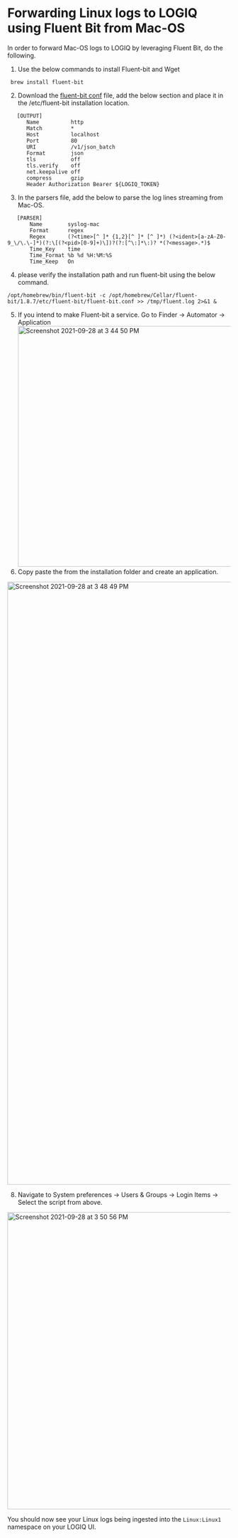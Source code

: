 # Forwarding Linux logs to LOGIQ using Fluent Bit from Mac-OS

In order to forward Mac-OS logs to LOGIQ by leveraging Fluent Bit, do the following. 

1. Use the below commands to install Fluent-bit and Wget
  ```
   brew install fluent-bit
  ```
2. Download the [fluent-bit conf](https://fluent-test-conf.s3.amazonaws.com/fluent-bit.conf) file, add the below section and place it in the /etc/fluent-bit installation location.
```
   [OUTPUT]
      Name          http
      Match         *
      Host          localhost
      Port          80
      URI           /v1/json_batch
      Format        json
      tls           off
      tls.verify    off
      net.keepalive off
      compress      gzip
      Header Authorization Bearer ${LOGIQ_TOKEN}
```   
3. In the parsers file, add the below to parse the log lines streaming from Mac-OS.
```
   [PARSER] 
       Name        syslog-mac
       Format      regex
       Regex       (?<time>[^ ]* {1,2}[^ ]* [^ ]*) (?<ident>[a-zA-Z0-9_\/\.\-]*)(?:\[(?<pid>[0-9]+)\])?(?:[^\:]*\:)? *(?<message>.*)$
       Time_Key    time
       Time_Format %b %d %H:%M:%S
       Time_Keep   On
```
4. please verify the installation path and run fluent-bit using the below command.
```
/opt/homebrew/bin/fluent-bit -c /opt/homebrew/Cellar/fluent-bit/1.8.7/etc/fluent-bit/fluent-bit.conf >> /tmp/fluent.log 2>&1 &
```
5. If you intend to make Fluent-bit a service. Go to Finder -> Automator -> Application
   <img width="542" alt="Screenshot 2021-09-28 at 3 44 50 PM" src="https://user-images.githubusercontent.com/67860971/135069875-735cf52d-4a25-4985-9826-c31d9283353c.png">
6. Copy paste the from the installation folder and create an application.

<img width="1358" alt="Screenshot 2021-09-28 at 3 48 49 PM" src="https://user-images.githubusercontent.com/67860971/135070235-5ce808e6-d462-404f-81a3-b9c0f9e4eaef.png">

8. Navigate to System preferences -> Users & Groups -> Login Items -> Select the script from above.
<img width="669" alt="Screenshot 2021-09-28 at 3 50 56 PM" src="https://user-images.githubusercontent.com/67860971/135070273-b930def1-000a-4a2f-bca7-c43f4f682115.png">


You should now see your Linux logs being ingested into the `Linux:Linux1` namespace on your LOGIQ UI. 
